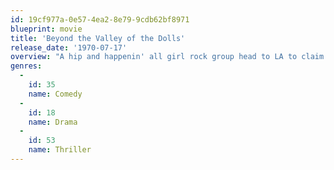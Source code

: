 ```yaml
---
id: 19cf977a-0e57-4ea2-8e79-9cdb62bf8971
blueprint: movie
title: 'Beyond the Valley of the Dolls'
release_date: '1970-07-17'
overview: "A hip and happenin' all girl rock group head to LA to claim lead-singer Kelly's inheritance and make it (and make it) in LA. Soon the girls fall into a morass of drugs and deceit as their recording success soars. It takes several tragedies to make them stop and think... but is it too late?"
genres:
  -
    id: 35
    name: Comedy
  -
    id: 18
    name: Drama
  -
    id: 53
    name: Thriller
---
```

